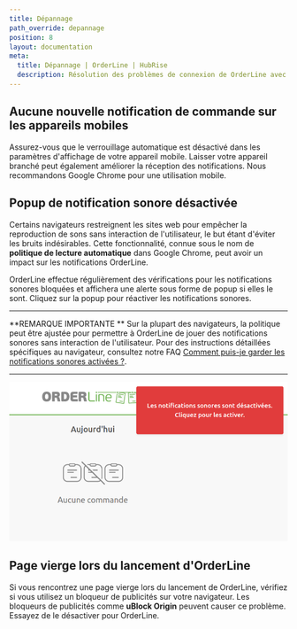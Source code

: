 ```yaml
---
title: Dépannage
path_override: depannage
position: 8
layout: documentation
meta:
  title: Dépannage | OrderLine | HubRise
  description: Résolution des problèmes de connexion de OrderLine avec HubRise pour que votre point de vente et les autres applications fonctionnent de manière cohérente. Connectez vos applications et synchronisez vos données.
---
```


## Aucune nouvelle notification de commande sur les appareils mobiles

Assurez-vous que le verrouillage automatique est désactivé dans les paramètres d'affichage de votre appareil mobile. Laisser votre appareil branché peut également améliorer la réception des notifications. Nous recommandons Google Chrome pour une utilisation mobile.

## Popup de notification sonore désactivée

Certains navigateurs restreignent les sites web pour empêcher la reproduction de sons sans interaction de l'utilisateur, le but étant d'éviter les bruits indésirables. Cette fonctionnalité, connue sous le nom de **politique de lecture automatique** dans Google Chrome, peut avoir un impact sur les notifications OrderLine.

OrderLine effectue régulièrement des vérifications pour les notifications sonores bloquées et affichera une alerte sous forme de popup si elles le sont. Cliquez sur la popup pour réactiver les notifications sonores.

---

**REMARQUE IMPORTANTE ** Sur la plupart des navigateurs, la politique peut être ajustée pour permettre à OrderLine de jouer des notifications sonores sans interaction de l'utilisateur. Pour des instructions détaillées spécifiques au navigateur, consultez notre FAQ [Comment puis-je garder les notifications sonores activées ?](/apps/orderline/faqs/garder-notifications-sonores-activees/).

---

![Popup de notification sonore](./images/038-2x-sound-notifications-popup.png)

## Page vierge lors du lancement d'OrderLine

Si vous rencontrez une page vierge lors du lancement de OrderLine, vérifiez si vous utilisez un bloqueur de publicités sur votre navigateur. Les bloqueurs de publicités comme **uBlock Origin** peuvent causer ce problème. Essayez de le désactiver pour OrderLine.
